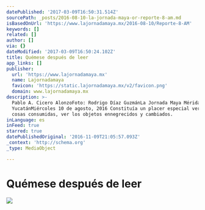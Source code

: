 ```yaml
---
datePublished: '2017-03-09T16:50:31.514Z'
sourcePath: _posts/2016-08-10-la-jornada-maya-or-reporte-8-am.md
isBasedOnUrl: 'https://www.lajornadamaya.mx/2016-08-10/Reporte-8-AM'
keywords: []
related: []
author: []
via: {}
dateModified: '2017-03-09T16:50:24.102Z'
title: Quémese después de leer
app_links: []
publisher:
  url: 'https://www.lajornadamaya.mx'
  name: Lajornadamaya
  favicon: 'https://static.lajornadamaya.mx/v2/favicon.png'
  domain: www.lajornadamaya.mx
description: >-
  Pablo A. Cicero AlonzoFoto: Rodrigo Díaz GuzmánLa Jornada Maya Mérida,
  YucatánMiércoles 10 de agosto, 2016 Constituía un placer especial ver las
  cosas consumidas, ver los objetos ennegrecidos y cambiados.
inLanguage: es
inFeed: true
starred: true
datePublishedOriginal: '2016-11-09T21:05:57.093Z'
_context: 'http://schema.org'
_type: MediaObject

---
```

# Quémese después de leer
![](https://the-grid-user-content.s3-us-west-2.amazonaws.com/2c3858c6-d4f2-4ea7-935b-0fc9e43f2f98.png)